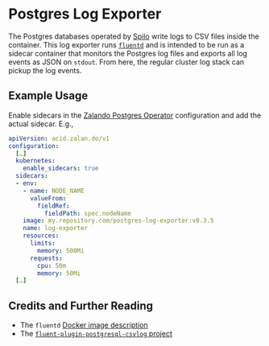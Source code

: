# Postgres Log Exporter

The Postgres databases operated by
[Spilo](https://github.com/zalando/spilo) write logs to CSV files
inside the container. This log exporter runs
[`fluentd`](https://www.fluentd.org/) and is intended to be run as a
sidecar container that monitors the Postgres log files and exports all
log events as JSON on `stdout`. From here, the regular cluster log
stack can pickup the log events.

## Example Usage

Enable sidecars in the [Zalando Postgres
Operator](https://github.com/zalando/postgres-operator) configuration
and add the actual sidecar. E.g.,

```yaml
apiVersion: acid.zalan.do/v1
configuration:
  […]
  kubernetes:
    enable_sidecars: true
  sidecars:
  - env:
    - name: NODE_NAME
      valueFrom:
        fieldRef:
          fieldPath: spec.nodeName
    image: my.repository.com/postgres-log-exporter:v0.3.5
    name: log-exporter
    resources:
      limits:
        memory: 500Mi
      requests:
        cpu: 50m
        memory: 50Mi
  […]
```

## Credits and Further Reading

- The `fluentd` [Docker image description](https://hub.docker.com/r/fluent/fluentd/)
- The [`fluent-plugin-postgresql-csvlog` project](https://gitlab.com/gitlab-org/fluent-plugins/fluent-plugin-postgresql-csvlog)

